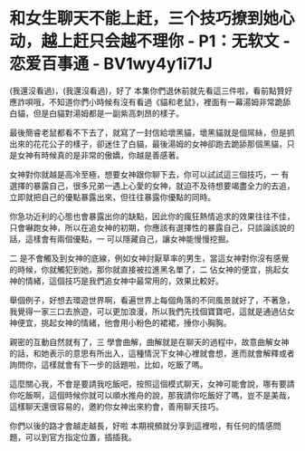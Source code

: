 # 和女生聊天不能上赶，三个技巧撩到她心动，越上赶只会越不理你 - P1：无软文 - 恋爱百事通 - BV1wy4y1i71J

(我還沒看過)，(我還沒看過)，好了 本集你們退休前就先看這三件啦，看前點贊好應詐唄哦，不知道你們小時候有沒有看過《貓和老鼠》，裡面有一幕湯姆非常跪舔白貓，但是白貓對湯姆都是一副紫高刺昂的樣子。

最後簡睿老鼠都看不下去了，就寫了一封信給壞黑貓，壞黑貓就是個屌絲，但是抓出來的花花公子的樣子，卻迷住了白貓，最後湯姆的女神卻跑去跪舔那個黑貓，只是女神有時候真的是非常的傲嬌，你越是善感著。

女神對你就越是高冷至極，想要女神跟你聊下去，你可以試試這三個技巧，一 有選擇的暴露自己，很多兄弟一遇上心愛的女神，就迫不及待想要竭盡全力的去追，立即就把自己的優點暴露出來，但往往暴露你優點的同時。

你急功近利的心態也會暴露出你的缺點，因此你的瘋狂熱情追求的效果往往不佳，只會嚇跑女神，所以在追女神的初期，你應該有選擇性的暴露自己，只談論該說的話，這樣會有兩個優點，一 可以隱藏自己，讓女神能慢慢挖掘。

二 是不會觸及到女神的底線，例如女神討厭草率的男生，當這女神對你沒有感覺的時候，你就觸犯到她，那你就直接被拉進黑名單了，二 佔女神的便宜，挑起女神的情緒，這個技巧是我們追女神中最常用的，效果比較好。

舉個例子，好想去環遊世界啊，看遍世界上每個角落的不同風景就好了，不著急，我覺得一家三口去旅遊，可以更加浪漫，所以我們先找個寶寶吧，這就是通過佔女神便宜，挑起女神的情緒，他會用小粉色的裙裙，捶你小胸胸。

親密的互動自然就有了，三 學會曲解，曲解就是在聊天的過程中，故意曲解女神的話，和她表示的意思有所出入，這種情況下女神心裡就會想，進而就會解釋或者詢問你，這樣就會有下一步的話題啦，比如，吃飯了嗎。

這麼關心我，不會是要請我吃飯吧，按照這個模式聊天，女神可能會說，哪有要請你吃飯啊，這個時候你就可以順水推舟的說，那我請你吃飯好了嗎，豈不是美哉，這樣聊天還很容易的，邀約你女神出來約會，善用聊天技巧。

你們以後的路才會越走越長，好啦 本期視頻就分享到這裡啦，有任何的情感問題，可以到官方指定位置，插插我。

